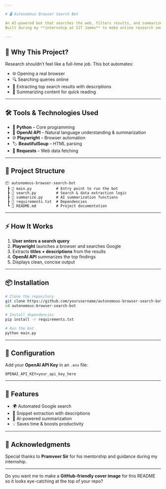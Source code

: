 ```yaml
---

# 🖥️ Autonomous Browser Search Bot

An AI-powered bot that searches the web, filters results, and summarizes useful information for you — without endless tab-switching.
Built during my **internship at IIT Jammu** to make online research smarter, faster, and easier.

---
```


## 🚀 Why This Project?

Research shouldn’t feel like a full-time job.
This bot automates:

* 🌐 Opening a real browser
* 🔍 Searching queries online
* 📝 Extracting top search results with descriptions
* 🤖 Summarizing content for quick reading

---

## 🛠️ Tools & Technologies Used

* 🐍 **Python** – Core programming
* 🤖 **OpenAI API** – Natural language understanding & summarization
* 🌐 **Playwright** – Browser automation
* 🏷️ **BeautifulSoup** – HTML parsing
* 📡 **Requests** – Web data fetching

---

## 📂 Project Structure

```
📦 autonomous-browser-search-bot
 ┣ 📜 main.py           # Entry point to run the bot
 ┣ 📜 search.py         # Search & data extraction logic
 ┣ 📜 summarize.py      # AI summarization functions
 ┣ 📜 requirements.txt  # Dependencies
 ┗ 📜 README.md         # Project documentation
```

---

## ⚡ How It Works

1. **User enters a search query**
2. **Playwright** launches a browser and searches Google
3. Extracts **titles + descriptions** from the results
4. **OpenAI API** summarizes the top findings
5. Displays clean, concise output

---

## 📦 Installation

```bash
# Clone the repository
git clone https://github.com/yourusername/autonomous-browser-search-bot.git
cd autonomous-browser-search-bot

# Install dependencies
pip install -r requirements.txt

# Run the bot
python main.py
```

---

## 🔑 Configuration

Add your **OpenAI API Key** in an `.env` file:

```env
OPENAI_API_KEY=your_api_key_here
```

---

## 🎯 Features

* 🌍 Automated Google search
* 📄 Snippet extraction with descriptions
* 🧠 AI-powered summarization
* 💡 Saves time & boosts productivity

---

## 🙌 Acknowledgments

Special thanks to **Pramveer Sir** for his mentorship and guidance during my internship.

---

Do you want me to make a **GitHub-friendly cover image** for this README so it looks eye-catching at the top of your repo?
